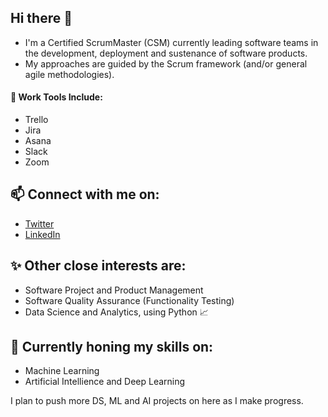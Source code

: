 ## Hi there 👋

* I'm a Certified ScrumMaster (CSM) currently leading software teams in the development, deployment and sustenance of software products.
* My approaches are guided by the Scrum framework (and/or general agile methodologies). 

#### :hammer: Work Tools Include:
* Trello
* Jira
* Asana
* Slack
* Zoom

## 📫 Connect with me on:
* [Twitter](https://twitter.com/SylgeeMty)
* [LinkedIn](https://www.linkedin.com/in/glory-sylvester)

## :sparkles: Other close interests are:
* Software Project and Product Management
* Software Quality Assurance (Functionality Testing)
* Data Science and Analytics, using Python 📈

## 🌱 Currently honing my skills on:
* Machine Learning 
* Artificial Intellience and Deep Learning

I plan to push more DS, ML and AI projects on here as I make progress. 
